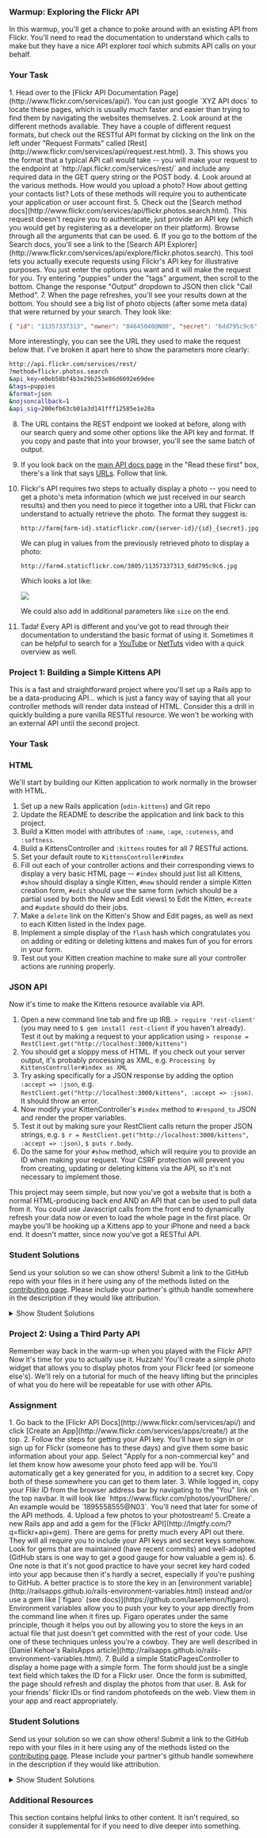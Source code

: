 ### Warmup: Exploring the Flickr API

In this warmup, you'll get a chance to poke around with an existing API from Flickr.  You'll need to read the documentation to understand which calls to make but they have a nice API explorer tool which submits API calls on your behalf.

### Your Task

<div class="lesson-content__panel" markdown="1">
1. Head over to the [Flickr API Documentation Page](http://www.flickr.com/services/api/).  You can just google `XYZ API docs` to locate these pages, which is usually much faster and easier than trying to find them by navigating the websites themselves.
2. Look around at the different methods available.  They have a couple of different request formats, but check out the RESTful API format by clicking on the link on the left under "Request Formats" called [Rest](http://www.flickr.com/services/api/request.rest.html).
3. This shows you the format that a typical API call would take -- you will make your request to the endpoint at `http://api.flickr.com/services/rest/` and include any required data in the GET query string or the POST body.
4. Look around at the various methods.  How would you upload a photo?  How about getting your contacts list?  Lots of these methods will require you to authenticate your application or user account first.
5. Check out the [Search method docs](http://www.flickr.com/services/api/flickr.photos.search.html).  This request doesn't require you to authenticate, just provide an API key (which you would get by registering as a developer on their platform).  Browse through all the arguments that can be used.
6. If you go to the bottom of the Search docs, you'll see a link to the [Search API Explorer](http://www.flickr.com/services/api/explore/flickr.photos.search).  This tool lets you actually execute requests using Flickr's API key for illustrative purposes.  You just enter the options you want and it will make the request for you.  Try entering "puppies" under the "tags" argument, then scroll to the bottom.  Change the response "Output" dropdown to JSON then click "Call Method".
7. When the page refreshes, you'll see your results down at the bottom.  You should see a big list of photo objects (after some meta data) that were returned by your search.  They look like:

   ~~~json
   { "id": "11357337313", "owner": "84645040@N00", "secret": "6dd795c9c6", "server": "3805", "farm": 4, "title": "Gavin-Feb2013-0127", "ispublic": 1, "isfriend": 0, "isfamily": 0 },
   ~~~

   More interestingly, you can see the URL they used to make the request below that.  I've broken it apart here to show the parameters more clearly:

   ~~~bash
   http://api.flickr.com/services/rest/
   ?method=flickr.photos.search
   &api_key=e0eb58bf4b3e29b253e86d6092e69dee
   &tags=puppies
   &format=json
   &nojsoncallback=1
   &api_sig=200efb63cb01a3d141fff12585e1e20a
   ~~~

8. The URL contains the REST endpoint we looked at before, along with our search query and some other options like the API key and format.  If you copy and paste that into your browser, you'll see the same batch of output.
9. If you look back on the [main API docs page](http://www.flickr.com/services/api/) in the "Read these first" box, there's a link that says [URLs](http://www.flickr.com/services/api/misc.urls.html).  Follow that link.
10. Flickr's API requires two steps to actually display a photo -- you need to get a photo's meta information (which we just received in our search results) and then you need to piece it together into a URL that Flickr can understand to actually retrieve the photo.  The format they suggest is:

    `http://farm{farm-id}.staticflickr.com/{server-id}/{id}_{secret}.jpg`

    We can plug in values from the previously retrieved photo to display a photo:

    `http://farm4.staticflickr.com/3805/11357337313_6dd795c9c6.jpg`

    Which looks a lot like:

    <img src="http://farm4.staticflickr.com/3805/11357337313_6dd795c9c6.jpg">

    We could also add in additional parameters like `size` on the end.

11. Tada! Every API is different and you've got to read through their documentation to understand the basic format of using it.  Sometimes it can be helpful to search for a [YouTube](http://www.youtube.com) or [NetTuts](http://code.tutsplus.com) video with a quick overview as well.

</div>

### Project 1: Building a Simple Kittens API

This is a fast and straightforward project where you'll set up a Rails app to be a data-producing API... which is just a fancy way of saying that all your controller methods will render data instead of HTML.  Consider this a drill in quickly building a pure vanilla RESTful resource.  We won't be working with an external API until the second project.

### Your Task

<div class="lesson-content__panel" markdown="1">

### HTML

We'll start by building our Kitten application to work normally in the browser with HTML.

1. Set up a new Rails application (`odin-kittens`) and Git repo
2. Update the README to describe the application and link back to this project.
3. Build a Kitten model with attributes of `:name`, `:age`, `:cuteness`, and `:softness`.
4. Build a KittensController and `:kittens` routes for all 7 RESTful actions.
3. Set your default route to `KittensController#index`
5. Fill out each of your controller actions and their corresponding views to display a very basic HTML page -- `#index` should just list all Kittens, `#show` should display a single Kitten, `#new` should render a simple Kitten creation form, `#edit` should use the same form (which should be a partial used by both the New and Edit views) to Edit the Kitten, `#create` and `#update` should do their jobs.
6. Make a `delete` link on the Kitten's Show and Edit pages, as well as next to each Kitten listed in the Index page.
7. Implement a simple display of the `flash` hash which congratulates you on adding or editing or deleting kittens and makes fun of you for errors in your form.
8. Test out your Kitten creation machine to make sure all your controller actions are running properly.

### JSON API

Now it's time to make the Kittens resource available via API.

1. Open a new command line tab and fire up IRB.  `> require 'rest-client'` (you may need to `$ gem install rest-client` if you haven't already).  Test it out by making a request to your application using `> response = RestClient.get("http://localhost:3000/kittens")`
2. You should get a sloppy mess of HTML.  If you check out your server output, it's probably processing as XML, e.g. `Processing by KittensController#index as XML`
3. Try asking specifically for a JSON response by adding the option `:accept => :json`, e.g. `RestClient.get("http://localhost:3000/kittens", :accept => :json)`.  It should throw an error.
4. Now modify your KittenController's `#index` method to `#respond_to` JSON and render the proper variables.
5. Test it out by making sure your RestClient calls return the proper JSON strings, e.g. `$ r = RestClient.get("http://localhost:3000/kittens", :accept => :json)`, `$ puts r.body`.
6. Do the same for your `#show` method, which will require you to provide an ID when making your request.  Your CSRF protection will prevent you from creating, updating or deleting kittens via the API, so it's not necessary to implement those.

This project may seem simple, but now you've got a website that is both a normal HTML-producing back end AND an API that can be used to pull data from it.  You could use Javascript calls from the front end to dynamically refresh your data now or even to load the whole page in the first place.  Or maybe you'll be hooking up a Kittens app to your iPhone and need a back end.  It doesn't matter, since now you've got a RESTful API.

</div>

### Student Solutions
Send us your solution so we can show others! Submit a link to the GitHub repo with your files in it here using any of the methods listed on the [contributing page](http://github.com/TheOdinProject/curriculum/blob/master/contributing.md).  Please include your partner's github handle somewhere in the description if they would like attribution.

<details markdown="block">
  <summary> Show Student Solutions </summary>

* Add your solution below this line!
* [Axel Lopez's Solution](https://github.com/lopezaxel/odin-kittens)
* [Saul-Good-Homie's Solution](https://github.com/Saul-Good-Homie/odin-kittens)
* [JvPelai's Solution](https://github.com/JvPelai/odin_kittens)
* [irlgabriel's Solution](https://github.com/irlgabriel/kittens-odin)
* [pudu87's Solution](https://github.com/pudu87/odin-kittens)
* [Christian's Solution](https://github.com/rueeazy/odin_kittens)
* [leetie's Solution](https://github.com/leetie/api-project)
* [Olugbade Olalekan's Solution](https://github.com/gbadesimple/project-odin-kittens)
* [Lucas Bide's Solution](https://github.com/Lucas-Bide/odin-kittens)
* [Run After's Solution](https://github.com/run-after/odin-kittens)
* [Jose Salvador's Solution](https://github.com/Jsalvadorpp/odin-kittens)
* [Ovsjah Schweinefresser's Solution](https://github.com/Ovsjah/odin_kittens) - [View in Browser](https://ovsjazz-odin-kittens.herokuapp.com/)
* [robomonk's Solution](https://github.com/robo-monk/odin-kittens)
* [fossegrim's Solution](https://github.com/olav35/odin-kittens)
* [CodingCop's Solution](https://github.com/cleve703/odin-kittens)
* [Ian's Solution](https://github.com/IanMKesler/odin-kittens)
* [Braxton Lemmon's Solution](https://github.com/braxtonlemmon/odin-kittens)
* [Helmi's Solution](https://github.com/helmihidzir/odin-kittens)
* [Kevin Vuong's Solution](https://github.com/fffear/odin-kittens)
* [Learnsometing's Solution](https://github.com/learnsometing/rails-odin-apis_users)
* [Simon Tharby's Solution](https://github.com/jinjagit/kittens-api)
* [Jason McKee's Solution](https://github.com/jttmckee/odin-kittens)
* [Chibuzor's Solution](https://github.com/uzorjchibuzor/odin-kitten)
* [Javier Machin's Solution](https://github.com/Javier-Machin/odin-lizards)
* [nmac's Solution](https://github.com/nmacawile/odin-kittens)
* [brxck's Solution](https://github.com/brxck/kittens-api)
* [Jmooree30's Solution](https://github.com/jmooree30/odin-kittens.git)
* [theghall's Solutions](https://github.com/theghall/odin-kittens.git)
* [Clayton Sweeten's Solution](https://github.com/cjsweeten101/odin-kittens)
* [Jonathan Yiv's Solution](https://github.com/JonathanYiv/odin-kittens)
* [mindovermiles262's Solution](https://github.com/mindovermiles262/odin-kittens)
* [holdercp's Solution](https://github.com/holdercp/odin-kittens)
* [Joshua Wootonn's Solution](https://github.com/jose56wonton/kittens)
* [jfonz412's Solution](https://github.com/jfonz412/odin-kittens)
* [Austin's Solution ](https://github.com/CouchofTomato/odin-kittens)
* [Rhys B.'s Solution ](https://github.com/105ron/odin_kittens)
* [sirramongabriel's Solution](https://github.com/sirramongabriel/odin-kittens)
* [jamie's Solution](https://github.com/Jberczel/odin-projects/tree/master/odin-kittens)
* [Donald's Solution](https://github.com/donaldali/odin-rails/tree/master/odin-kittens)
* [Adrian Badarau's Solution](https://github.com/adrianbadarau/Kittens-API)
* [Marina Sergeyeva's Solution](https://github.com/imousterian/OdinProject/tree/master/Project3_Kittens/kittens)
* [Kate McFaul's Solution](https://github.com/craftykate/odin-project/tree/master/Chapter_04-Advanced_Rails/kittens-api)
* [Vidul's Solution](https://github.com/viparthasarathy/odin-kittens)
* [Jason Matthews' Solution](https://github.com/fo0man/odin-kittens)
* [Dominik Stodolny's Solution](https://github.com/dstodolny/odin-kittens)
* [Kevin Mulhern's Solution](https://github.com/KevinMulhern/odin-kittens)
* [AtActionParks's Solution](https://github.com/AtActionPark/odin_kittens)
* [Hutton Brandon's Solution](https://github.com/Hutbytheton/odin-kittens)
* [Jeremy Mauzy's Solution](https://github.com/apositivejam/the_odin_project/tree/master/odin-kittens)
* [dchen71's Solution](https://github.com/dchen71/odin-kittens)
* [Matias Pan's Solution](https://github.com/kriox26/odin-kittens)
* [Tomislav Mikulin's Solution](https://github.com/MrKindle85/odin-kittens)
* [Florian Mainguy's Solution](https://github.com/florianmainguy/theodinproject/tree/master/rails/odin-kittens)
* [lynchd2's Solution](https://github.com/lynchd2/TOP-ruby-on-rails/tree/master/odin-photo-feeder)
* [Radi Totev's Solution](https://github.com/raditotev/odin-kittens)
* [Luke Walker's Solution](https://github.com/ubershibs/rails_course/tree/master/odin-kittens)
* [srashidi's Solution](https://github.com/srashidi/APIs/tree/master/odin-kittens)
* [Scott Bobbitt's Solution](https://github.com/sco-bo/kitten_api)
* [James Brooks's Solution](https://github.com/jhbrooks/kittens-api)
* [Miguel Herrera's Solution](https://github.com/migueloherrera/odin-kittens)
* [Sander Schepens's Solution](https://github.com/schepens83/theodinproject.com/tree/master/rails/project11--odin-kittens/odin-kittens)
* [Top's Solution](https://github.com/TopOneOfTopOne/kittens-api) - [View in Browser](https://teseter.herokuapp.com/)
* [Matt Velez's Solution](https://github.com/Timecrash/rails-projects/tree/master/odin-kittens)
* [Fabricio Carrara's Solution](https://github.com/fcarrara/odin-kittens)
* [David Chapman's Solution](https://github.com/davidchappy/odin_training_projects/tree/master/odin-kittens-api)
* [Mayowa Pitan's Solution](https://github.com/andela-mpitan/odin-kittens)
* [Shala Qweghen's Solution](https://github.com/ShalaQweghen/odin-kittens)
* [Frank V's Solution](https://github.com/fv42wid/kittens)
* [Amrr Bakry's Solution (with API versioning)](https://github.com/Amrrbakry/rails_the_odin_project/tree/master/odin_kittens) - [View in Browser](https://still-woodland-31813.herokuapp.com/)
* [Dylan's Solution with comprehensive controller testing](https://github.com/resputin/the_odin_project/tree/master/Rails/odin-kittens)
* [DV's Solution](https://github.com/dvislearning/odin-kittens)
* [Sophia Wu's Solution](https://github.com/SophiaLWu/kittens-api)
* [Daniel Aguilar's Solution](https://github.com/danaguilar/odin-kittens)
* [Francisco Carlos's Solution](https://github.com/fcarlosdev/the_odin_project/tree/master/odin-kittens)
* [Punnadittr's Solution](https://github.com/punnadittr/odin-kittens)
* [JZaitz's Solution](https://github.com/JZaitz/Kittens-API)
* [Uy Bình's Solution](https://github.com/uybinh/odin-kittens) - [View in Browser](https://odin-kitten-summer-hot.herokuapp.com/api/kittens/)
* [Areeba's Solution](https://github.com/AREEBAISHTIAQ/odin-kittens)
* [Agon's Solution](https://github.com/AgonIdrizi/kitten)
* [Malaika's Solution](https://github.com/malaikaMI/odin-kittens)
* [bchalman's Solution](https://github.com/bchalman/odin-kittens)
* [Brendaneus' Solution](https://theodinprojects.live/courses/ruby-on-rails/projects/kittens-api)
* [vanny96's Solution](https://github.com/vanny96/odin-kittens)
* [JamCry's Solution](https://github.com/jamcry/odin-kittens-api)
* [Jamesredux's Solution](https://github.com/Jamesredux/odin-kittens)
* [Rey van den Berg's Solution](https://github.com/Rey810/odin-kittens-api)
* [Timework's Solution](https://github.com/Timework/odin-kittens)
* [Sanyogita's Solution](https://github.com/SanyogitaPandit/ruby_on_rails/tree/master/odin-kittens)
* [Bendee's Solution](https://github.com/bendee48/rails-kittens)
* [Christian Paez's Solution](https://github.com/christian1894/odin-kittens)
</details>

### Project 2: Using a Third Party API

Remember way back in the warm-up when you played with the Flickr API?  Now it's time for you to actually use it.  Huzzah!  You'll create a simple photo widget that allows you to display photos from your Flickr feed (or someone else's).  We'll rely on a tutorial for much of the heavy lifting but the principles of what you do here will be repeatable for use with other APIs.

### Assignment

<div class="lesson-content__panel" markdown="1">
1. Go back to the [Flickr API Docs](http://www.flickr.com/services/api/) and click [Create an App](http://www.flickr.com/services/apps/create/) at the top.
2. Follow the steps for getting your API key.  You'll have to sign in or sign up for Flickr (someone has to these days) and give them some basic information about your app.  Select "Apply for a non-commercial key" and let them know how awesome your photo feed app will be.  You'll automatically get a key generated for you, in addition to a secret key.  Copy both of these somewhere you can get to them later.
3. While logged in, copy your Flikr ID from the browser address bar by navigating to the "You" link on the top navbar. It will look like `https://www.flickr.com/photos/yourIDhere/`. An example would be `1895558555@N03`. You'll need that later for some of the API methods.
4. Upload a few photos to your photostream!
5. Create a new Rails app and add a gem for the [Flickr API](http://lmgtfy.com/?q=flickr+api+gem). There are gems for pretty much every API out there. They will all require you to include your API keys and secret keys somehow. Look for gems that are maintained (have recent commits) and well-adopted (GitHub stars is one way to get a good gauge for how valuable a gem is).
6. One note is that it's not good practice to have your secret key hard coded into your app because then it's hardly a secret, especially if you're pushing to GitHub.  A better practice is to store the key in an [environment variable](http://railsapps.github.io/rails-environment-variables.html) instead and/or use a gem like [`figaro` (see docs)](https://github.com/laserlemon/figaro).  Environment variables allow you to push your key to your app directly from the command line when it fires up.  Figaro operates under the same principle, though it helps you out by allowing you to store the keys in an actual file that just doesn't get committed with the rest of your code.  Use one of these techniques unless you're a cowboy.  They are well described in [Daniel Kehoe's RailsApps article](http://railsapps.github.io/rails-environment-variables.html).
7. Build a simple StaticPagesController to display a home page with a simple form.  The form should just be a single text field which takes the ID for a Flickr user.  Once the form is submitted, the page should refresh and display the photos from that user.
8. Ask for your friends' flickr IDs or find random photofeeds on the web.  View them in your app and react appropriately.
</div>

### Student Solutions
Send us your solution so we can show others! Submit a link to the GitHub repo with your files in it here using any of the methods listed on the [contributing page](http://github.com/TheOdinProject/curriculum/blob/master/contributing.md).  Please include your partner's github handle somewhere in the description if they would like attribution.

<details markdown="block">
  <summary> Show Student Solutions </summary>

* Add your solution below this line!
* [Saul-Good-Homie's Solution](https://github.com/Saul-Good-Homie/odin-flickr-API)
* [JvPelai's Solution](https://github.com/JvPelai/odin_flickr_album)
* [irlgabriel's Solution](https://github.com/irlgabriel/flickr-api-project) - [View in Browser](https://fast-beyond-84270.herokuapp.com/)
* [pudu87's Solution](https://github.com/pudu87/odin-flickr)
* [proto-dylan's Solution](https://github.com/proto-dylan/flickr-feeder)
* [Christian's Solution](https://github.com/rueeazy/odin_flickr)
* [leetie's Solution](https://github.com/leetie/flickr-api-2)
* [Olugbade Olalekan's Solution](https://github.com/gbadesimple/project_photo_stream_api)
* [Lucas Bide's Solution](https://github.com/Lucas-Bide/odin-flickr-api)
* [Run After's Solution](https://github.com/run-after/flickr-api)
* [BShowen's Solution](https://github.com/BShowen/flickr_search_api) - [Live](https://flick-r.herokuapp.com/)
* [Duarte's Solution](https://github.com/Duartemartins/odin-flickr)
* [Ovsjah Schweinefresser's Solution](https://github.com/Ovsjah/flickr_api) - [View in Browser](https://ovsjazz-flickr-api.herokuapp.com/)
* [robomonk's Solution](https://github.com/robo-monk/odin-timefreeze) - [View in browser](https://shielded-shore-35008.herokuapp.com/)
* [fossegrim's Solution](https://github.com/olav35/odin-flickr)
* [CodingCop's Solution](https://github.com/cleve703/flickr-learning)
* [Ian's Solution](https://github.com/IanMKesler/flickr-widget)
* [Helmi's Solution](https://github.com/helmihidzir/odin_flickr)
* [Kevin Vuong's Solution](https://github.com/fffear/odin_flickr)
* [Learnsometing's Solution](https://github.com/learnsometing/Rails-flickr_api)
* [Simon Tharby's Solution](https://github.com/jinjagit/flickr-api) - [View in browser](https://findr-simontharby.herokuapp.com/)
* [Jason McKee's Solution](https://github.com/jttmckee/odin-flickr.git) - [View in browser](https://immense-bayou-47624.herokuapp.com/)
* [Max Garber's Solution](https://github.com/bubblebooy/odin-flickr)
* [Javier Machin's Solution](https://github.com/Javier-Machin/Flickr-API)
* [szib's Solution](https://github.com/szib/odin-flickr) - [View in browser](https://intense-escarpment-22977.herokuapp.com/)
* [nmac's Solution](https://github.com/nmacawile/flickr-browsr) - [Heroku](https://ancient-coast-53530.herokuapp.com/?user=flickr)
* [brxck's Solution](https://github.com/brxck/flickr-viewer) - [View in browser](https://protected-sea-14480.herokuapp.com/)
* [Jmooree30's Solution](https://github.com/jmooree30/odin-api.git) - [View in browser](https://lit-bastion-68220.herokuapp.com/)
* [theghall's Solution](https://github.com/theghall/odin-flickr.git)
* [Clayton Sweeten's Solution](https://github.com/cjsweeten101/odin-flickr)
* [Jonathan Yiv's Solution](https://github.com/JonathanYiv/flickr-api)
* [mindovermiles262's Solution](https://github.com/mindovermiles262/flickr-api) - [View in browser](https://flickr-api-ad.herokuapp.com/)
* [leosoaivan's Solution](https://github.com/leosoaivan/TOP_ror_flickr) - [View in browser](https://still-spire-50621.herokuapp.com/)
* [Joshua Wootonn's Solution](https://github.com/jose56wonton/flickr_api_test)
* [holdercp's Solution](https://github.com/holdercp/flickr-feed) - [View in browser](https://stark-brook-63398.herokuapp.com/)
* [Austin's Solution](https://github.com/CouchofTomato/odin_flikr)
* [Rhys B.'s Solution ](https://github.com/105ron/flickrphotos) - [View in browser](https://calm-coast-27204.herokuapp.com)
* [Donald's Solution](https://github.com/donaldali/odin-rails/tree/master/odin-flickr)
* [Adrian Badarau's Solution](https://github.com/adrianbadarau/rails-flickr-api-test-app)
* [Jack's Solution](https://github.com/jnguyen85/flickr_search)
* [Dominik Stodolny's Solution](https://github.com/dstodolny/odin-flickr)
* [Alex's Solution](https://github.com/alexgh123/odin-api-practice) - [View in browser](https://radiant-bastion-6163.herokuapp.com)
* [Kevin Mulhern's Solution](https://github.com/KevinMulhern/odin-flickr-api-app)
* [AtActionPark's Solution - With fix for ssl error on windows](https://github.com/AtActionPark/odin_flickr_api_app)
* [Jeremy Mauzy's Solution](https://github.com/apositivejam/the_odin_project/tree/master/flickr_api)
* [Tomislav Mikulin's Solution](https://github.com/MrKindle85/odin-flickr-api)
* [Luke Walker's Solution](https://github.com/ubershibs/rails_course/tree/master/flickr-sidebar)
* [srashidi's Solution](https://github.com/srashidi/APIs/tree/master/flickr-sidebar)
* [Scott Bobbitt's Solution](https://github.com/sco-bo/flickr_widget) - [View in Browser](https://secure-refuge-22481.herokuapp.com/)
* [James Brooks's Solution](https://github.com/jhbrooks/flickr-get) - [View in browser](https://still-tor-87008.herokuapp.com/)
* [Miguel Herrera's Solution](https://github.com/migueloherrera/odin-photos)
* [Sander Schepens's Solution](https://github.com/schepens83/theodinproject.com/tree/master/rails/project11--odin-kittens/flickr-viewer)
* [Top's Solution](https://github.com/TopOneOfTopOne/flickr-api) - [View in Browser](https://flickr-apii.herokuapp.com/)
* [Matt Velez's Solution](https://github.com/Timecrash/rails-projects/tree/master/flickr-sidebar)
* [David Chapman's Solution](https://github.com/davidchappy/odin_training_projects/tree/master/flickr-api)
* [Mayowa Pitan's Solution](https://github.com/andela-mpitan/odin-kittens) - [View in Browser](http://odin-kittens.herokuapp.com/)
* [Shala Qweghen's Solution](https://github.com/ShalaQweghen/flickr-photo-finder) - [View in Browser](https://shielded-retreat-38986.herokuapp.com)
* [Dylan's Solution](https://github.com/resputin/the_odin_project/tree/master/Rails/flickr_api)
* [DV's Solution](https://github.com/dvislearning/odin-flickr) - [View in Browser](http://serene-spire-20652.herokuapp.com)
* [Sophia Wu's Solution](https://github.com/SophiaLWu/flickr-app-api) - [View in Browser](https://radiant-ravine-62439.herokuapp.com/)
* [Daniel Aguilar's Solution](https://github.com/danaguilar/Flicker-fotos)
* [Francisco Carlos's Solution](https://github.com/fcarlosdev/the_odin_project/tree/master/odin-flickr-api)
* [Punnadittr's Solution](https://github.com/punnadittr/flickr-api-app) - [View in Browser](https://young-wildwood-74188.herokuapp.com/)
* [Areeba's Solution](https://github.com/AREEBAISHTIAQ/flickr-browser)
* [Agon's Solution](https://github.com/AgonIdrizi/Flickr_photos)
* [Malaika's Solution](https://github.com/malaikaMI/flickr-browser)
* [bchalman's Solution](https://github.com/bchalman/odin-flickr-api)
* [Brendaneus' Solution](https://theodinprojects.live/courses/ruby-on-rails/projects/flickr-api)
* [Jamesredux's Solution](https://github.com/Jamesredux/flickr_app) - [View in Browser](https://sleepy-castle-29757.herokuapp.com/)
* [Timework's Solution](https://github.com/Timework/odin-flickr)
* [Bendee's Solution](https://github.com/bendee48/rails-photo-feed)
* [Christian Paez's Solution](https://github.com/christian1894/odin-flickr)
</details>

### Additional Resources
This section contains helpful links to other content. It isn't required, so consider it supplemental for if you need to dive deeper into something.
